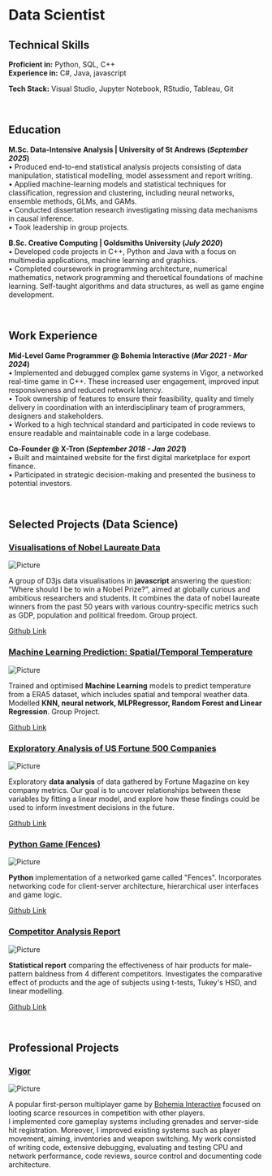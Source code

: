 
# Data Scientist

## Technical Skills
**Proficient in:**   Python, SQL, C++<br>
**Experience in:**   C#, Java, javascript<br>

**Tech Stack:**   Visual Studio, Jupyter Notebook, RStudio, Tableau, Git

<br>

## Education
**M.Sc. Data-Intensive Analysis | University of St Andrews (_September 2025_)**<br>
• Produced end-to-end statistical analysis projects consisting of data manipulation, statistical modelling, model assessment and report writing.<br>
• Applied machine-learning models and statistical techniques for classification, regression and clustering, including neural networks, ensemble methods, GLMs, and GAMs.<br>
• Conducted dissertation research investigating missing data mechanisms in causal inference.<br>
• Took leadership in group projects.

**B.Sc. Creative Computing | Goldsmiths University (_July 2020_)**<br>
• Developed code projects in C++, Python and Java with a focus on multimedia applications, machine learning and graphics.<br>
• Completed coursework in programming architecture, numerical mathematics, network programming and theroetical foundations of machine learning. Self-taught algorithms and data structures, as well as game engine development.


<br>

## Work Experience

**Mid-Level Game Programmer @ Bohemia Interactive (_Mar 2021 - Mar 2024_)**<br>
• Implemented and debugged complex game systems in Vigor, a networked real-time game in C++. These increased user engagement, improved input responsiveness and reduced network latency.<br>
• Took ownership of features to ensure their feasibility, quality and timely delivery in coordination with an interdisciplinary team of programmers, designers and stakeholders.<br>
• Worked to a high technical standard and participated in code reviews to ensure readable and maintainable code in a large codebase.



**Co-Founder @ X-Tron (_September 2018 - Jan 2021_)**<br>
• Built and maintained website for the first digital marketplace for export finance.<br>
• Participated in strategic decision-making and presented the business to potential investors.


<br>

## Selected Projects (Data Science)
### [Visualisations of Nobel Laureate Data](https://larsbrestrich.github.io/DataVisualisation_NobelLaureates/)<br>

![Picture](/assets/img/VizProject.jpg)<br>

A group of D3js data visualisations in **javascript** answering the question: “Where should I be to win a Nobel Prize?”, aimed at globally curious and ambitious researchers and students. It combines the data of nobel laureate winners from the past 50 years with various country-specific metrics such as GDP, population and political freedom. Group project.

[Github Link](https://github.com/larsbrestrich/DataVisualisation_NobelLaureates)<br>



### [Machine Learning Prediction: Spatial/Temporal Temperature](https://mozilla.github.io/pdf.js/web/viewer.html?file=https://raw.githubusercontent.com/larsbrestrich/MachineLearning_SpatialTemperaturePrediction/main/ID5059%20Report.pdf)<br>

![Picture](/assets/img/MLProject.jpg)<br>

Trained and optimised **Machine Learning** models to predict temperature from a ERA5 dataset, which includes spatial and temporal weather data. Modelled **KNN, neural network, MLPRegressor, Random Forest and Linear Regression**. Group Project.

[Github Link](https://github.com/larsbrestrich/MachineLearning_SpatialTemperaturePrediction)<br>



### [Exploratory Analysis of US Fortune 500 Companies](https://larsbrestrich.github.io/AnalysisReport_Fortune500/)<br>

![Picture](/assets/img/AnalysisProject.jpg)<br>

Exploratory **data analysis** of data gathered by Fortune Magazine on key company metrics. Our goal is to uncover relationships between these variables by fitting a linear model, and explore how these findings could be used to inform investment decisions in the future.

[Github Link](https://github.com/larsbrestrich/AnalysisReport_Fortune500)<br>


### [Python Game (Fences)](https://mozilla.github.io/pdf.js/web/viewer.html?file=https://raw.githubusercontent.com/larsbrestrich/PythonProject_Fences/main/pythonProject_fences_report.pdf)<br>

![Picture](/assets/img/PythonProject.jpg)<br>

**Python** implementation of a networked game called "Fences". Incorporates networking code for client-server architecture, hierarchical user interfaces and game logic.

[Github Link](https://github.com/larsbrestrich/PythonProject_Fences)<br>



### [Competitor Analysis Report](https://mozilla.github.io/pdf.js/web/viewer.html?file=https://raw.githubusercontent.com/larsbrestrich/Competitor-Analysis-Report/main/Practical3_240032297.pdf)<br>

![Picture](/assets/img/CompetitorAnalysisImg.jpg)<br>

**Statistical report** comparing the effectiveness of hair products for male-pattern baldness from 4 different competitors. Investigates the comparative effect of products and the age of subjects using t-tests, Tukey's HSD, and linear modelling.

[Github Link](https://github.com/larsbrestrich/Competitor-Analysis-Report)<br>


<br>

## Professional Projects

### [Vigor](https://vigorgame.com/)<br>

![Picture](/assets/img/VigorGame.jpg)<br>

A popular first-person multiplayer game by [Bohemia Interactive](https://www.bohemia.net/) focused on looting scarce resources in competition with other players.<br>
I implemented core gameplay systems including grenades and server-side hit registration. Moreover, I improved existing systems such as player movement, aiming, inventories and weapon switching. My work consisted of writing code, extensive debugging, evaluating and testing CPU and network performance, code reviews, source control and documenting code architecture.
